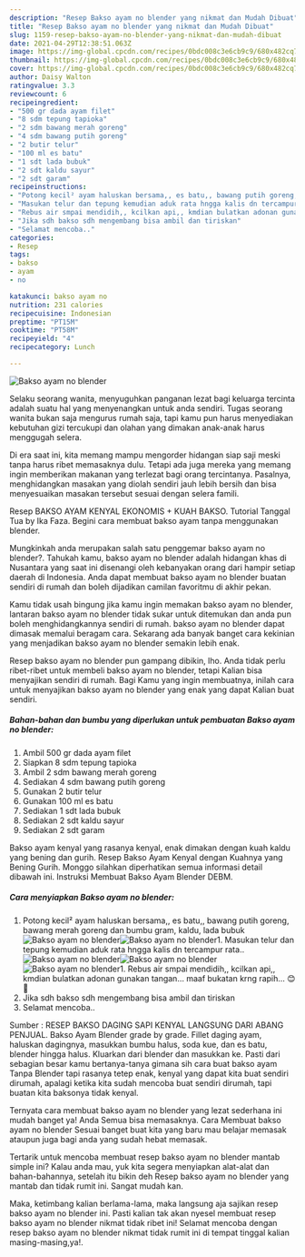```yaml
---
description: "Resep Bakso ayam no blender yang nikmat dan Mudah Dibuat"
title: "Resep Bakso ayam no blender yang nikmat dan Mudah Dibuat"
slug: 1159-resep-bakso-ayam-no-blender-yang-nikmat-dan-mudah-dibuat
date: 2021-04-29T12:38:51.063Z
image: https://img-global.cpcdn.com/recipes/0bdc008c3e6cb9c9/680x482cq70/bakso-ayam-no-blender-foto-resep-utama.jpg
thumbnail: https://img-global.cpcdn.com/recipes/0bdc008c3e6cb9c9/680x482cq70/bakso-ayam-no-blender-foto-resep-utama.jpg
cover: https://img-global.cpcdn.com/recipes/0bdc008c3e6cb9c9/680x482cq70/bakso-ayam-no-blender-foto-resep-utama.jpg
author: Daisy Walton
ratingvalue: 3.3
reviewcount: 6
recipeingredient:
- "500 gr dada ayam filet"
- "8 sdm tepung tapioka"
- "2 sdm bawang merah goreng"
- "4 sdm bawang putih goreng"
- "2 butir telur"
- "100 ml es batu"
- "1 sdt lada bubuk"
- "2 sdt kaldu sayur"
- "2 sdt garam"
recipeinstructions:
- "Potong kecil² ayam haluskan bersama,, es batu,, bawang putih goreng, bawang merah goreng dan bumbu gram, kaldu, lada bubuk"
- "Masukan telur dan tepung kemudian aduk rata hngga kalis dn tercampur rata.."
- "Rebus air smpai mendidih,, kcilkan api,, kmdian bulatkan adonan gunakan tangan... maaf bukatan krng rapih... 😊🙏"
- "Jika sdh bakso sdh mengembang bisa ambil dan tiriskan"
- "Selamat mencoba.."
categories:
- Resep
tags:
- bakso
- ayam
- no

katakunci: bakso ayam no 
nutrition: 231 calories
recipecuisine: Indonesian
preptime: "PT15M"
cooktime: "PT58M"
recipeyield: "4"
recipecategory: Lunch

---
```



![Bakso ayam no blender](https://img-global.cpcdn.com/recipes/0bdc008c3e6cb9c9/680x482cq70/bakso-ayam-no-blender-foto-resep-utama.jpg)

Selaku seorang wanita, menyuguhkan panganan lezat bagi keluarga tercinta adalah suatu hal yang menyenangkan untuk anda sendiri. Tugas seorang  wanita bukan saja mengurus rumah saja, tapi kamu pun harus menyediakan kebutuhan gizi tercukupi dan olahan yang dimakan anak-anak harus menggugah selera.

Di era  saat ini, kita memang mampu mengorder hidangan siap saji meski tanpa harus ribet memasaknya dulu. Tetapi ada juga mereka yang memang ingin memberikan makanan yang terlezat bagi orang tercintanya. Pasalnya, menghidangkan masakan yang diolah sendiri jauh lebih bersih dan bisa menyesuaikan masakan tersebut sesuai dengan selera famili. 

Resep BAKSO AYAM KENYAL EKONOMIS + KUAH BAKSO. Tutorial Tanggal Tua by Ika Faza. Begini cara membuat bakso ayam tanpa menggunakan blender.

Mungkinkah anda merupakan salah satu penggemar bakso ayam no blender?. Tahukah kamu, bakso ayam no blender adalah hidangan khas di Nusantara yang saat ini disenangi oleh kebanyakan orang dari hampir setiap daerah di Indonesia. Anda dapat membuat bakso ayam no blender buatan sendiri di rumah dan boleh dijadikan camilan favoritmu di akhir pekan.

Kamu tidak usah bingung jika kamu ingin memakan bakso ayam no blender, lantaran bakso ayam no blender tidak sukar untuk ditemukan dan anda pun boleh menghidangkannya sendiri di rumah. bakso ayam no blender dapat dimasak memalui beragam cara. Sekarang ada banyak banget cara kekinian yang menjadikan bakso ayam no blender semakin lebih enak.

Resep bakso ayam no blender pun gampang dibikin, lho. Anda tidak perlu ribet-ribet untuk membeli bakso ayam no blender, tetapi Kalian bisa menyajikan sendiri di rumah. Bagi Kamu yang ingin membuatnya, inilah cara untuk menyajikan bakso ayam no blender yang enak yang dapat Kalian buat sendiri.

<!--inarticleads1-->

##### Bahan-bahan dan bumbu yang diperlukan untuk pembuatan Bakso ayam no blender:

1. Ambil 500 gr dada ayam filet
1. Siapkan 8 sdm tepung tapioka
1. Ambil 2 sdm bawang merah goreng
1. Sediakan 4 sdm bawang putih goreng
1. Gunakan 2 butir telur
1. Gunakan 100 ml es batu
1. Sediakan 1 sdt lada bubuk
1. Sediakan 2 sdt kaldu sayur
1. Sediakan 2 sdt garam


Bakso ayam kenyal yang rasanya kenyal, enak dimakan dengan kuah kaldu yang bening dan gurih. Resep Bakso Ayam Kenyal dengan Kuahnya yang Bening Gurih. Monggo silahkan diperhatikan semua informasi detail dibawah ini. Instruksi Membuat Bakso Ayam Blender DEBM. 

<!--inarticleads2-->

##### Cara menyiapkan Bakso ayam no blender:

1. Potong kecil² ayam haluskan bersama,, es batu,, bawang putih goreng, bawang merah goreng dan bumbu gram, kaldu, lada bubuk
<img src="https://img-global.cpcdn.com/steps/fd5fd3ce6398c3bf/160x128cq70/bakso-ayam-no-blender-langkah-memasak-1-foto.jpg" alt="Bakso ayam no blender"><img src="https://img-global.cpcdn.com/steps/822e2cc142afbf79/160x128cq70/bakso-ayam-no-blender-langkah-memasak-1-foto.jpg" alt="Bakso ayam no blender">1. Masukan telur dan tepung kemudian aduk rata hngga kalis dn tercampur rata..
<img src="https://img-global.cpcdn.com/steps/f3f23507a767523c/160x128cq70/bakso-ayam-no-blender-langkah-memasak-2-foto.jpg" alt="Bakso ayam no blender"><img src="https://img-global.cpcdn.com/steps/bf61887322ac6e30/160x128cq70/bakso-ayam-no-blender-langkah-memasak-2-foto.jpg" alt="Bakso ayam no blender"><img src="https://img-global.cpcdn.com/steps/a4d37be1f21b99f2/160x128cq70/bakso-ayam-no-blender-langkah-memasak-2-foto.jpg" alt="Bakso ayam no blender">1. Rebus air smpai mendidih,, kcilkan api,, kmdian bulatkan adonan gunakan tangan... maaf bukatan krng rapih... 😊🙏
1. Jika sdh bakso sdh mengembang bisa ambil dan tiriskan
1. Selamat mencoba..


Sumber : RESEP BAKSO DAGING SAPI KENYAL LANGSUNG DARI ABANG PENJUAL. Bakso Ayam Blender grade by grade. Fillet daging ayam, haluskan dagingnya, masukkan bumbu halus, soda kue, dan es batu, blender hingga halus. Kluarkan dari blender dan masukkan ke. Pasti dari sebagian besar kamu bertanya-tanya gimana sih cara buat bakso ayam Tanpa Blender tapi rasanya tetep enak, kenyal yang dapat kita buat sendiri dirumah, apalagi ketika kita sudah mencoba buat sendiri dirumah, tapi buatan kita baksonya tidak kenyal. 

Ternyata cara membuat bakso ayam no blender yang lezat sederhana ini mudah banget ya! Anda Semua bisa memasaknya. Cara Membuat bakso ayam no blender Sesuai banget buat kita yang baru mau belajar memasak ataupun juga bagi anda yang sudah hebat memasak.

Tertarik untuk mencoba membuat resep bakso ayam no blender mantab simple ini? Kalau anda mau, yuk kita segera menyiapkan alat-alat dan bahan-bahannya, setelah itu bikin deh Resep bakso ayam no blender yang mantab dan tidak rumit ini. Sangat mudah kan. 

Maka, ketimbang kalian berlama-lama, maka langsung aja sajikan resep bakso ayam no blender ini. Pasti kalian tak akan nyesel membuat resep bakso ayam no blender nikmat tidak ribet ini! Selamat mencoba dengan resep bakso ayam no blender nikmat tidak rumit ini di tempat tinggal kalian masing-masing,ya!.

